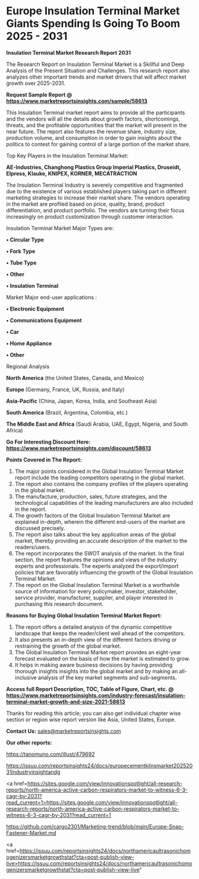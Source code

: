 # Europe Insulation Terminal Market Giants Spending Is Going To Boom 2025 - 2031

<strong>Insulation Terminal Market Research Report 2031</strong>

The Research Report on Insulation Terminal Market is a Skillful and Deep Analysis of the Present Situation and Challenges. This research report also analyzes other important trends and market drivers that will affect market growth over 2025-2031.

<strong>Request Sample Report @ <a href=https://www.marketreportsinsights.com/sample/58613>https://www.marketreportsinsights.com/sample/58613</a></strong>

This Insulation Terminal market report aims to provide all the participants and the vendors will all the details about growth factors, shortcomings, threats, and the profitable opportunities that the market will present in the near future. The report also features the revenue share, industry size, production volume, and consumption in order to gain insights about the politics to contest for gaining control of a large portion of the market share.

Top Key Players in the Insulation Terminal Market:

<strong>AE-Industries, Changhong Plastics Group Imperial Plastics, Druseidt, Elpress, Klauke, KNIPEX, KORNER, MECATRACTION</strong>

The Insulation Terminal Industry is severely competitive and fragmented due to the existence of various established players taking part in different marketing strategies to increase their market share. The vendors operating in the market are profiled based on price, quality, brand, product differentiation, and product portfolio. The vendors are turning their focus increasingly on product customization through customer interaction.

Insulation Terminal Market Major Types are:

<strong>• Circular Type

• Fork Type

• Tube Type

• Other

• Insulation Terminal</strong>

Market Major end-user applications :

<strong>• Electronic Equipment

• Communications Equipment

• Car

• Home Appliance

• Other</strong>

Regional Analysis

</u><strong><b>North America</b></strong> (the United States, Canada, and Mexico)

<strong><b>Europe </b></strong>(Germany, France, UK, Russia, and Italy)

<strong><b>Asia-Pacific</b></strong> (China, Japan, Korea, India, and Southeast Asia)

<strong><b>South America</b></strong> (Brazil, Argentina, Colombia, etc.)

<strong><b>The Middle East and Africa</b></strong> (Saudi Arabia, UAE, Egypt, Nigeria, and South Africa)

<strong>Go For Interesting Discount Here: <a href=https://www.marketreportsinsights.com/discount/58613>https://www.marketreportsinsights.com/discount/58613</a></strong>

<strong>Points Covered in The Report:</strong>
<ol>
  <li>The major points considered in the Global Insulation Terminal Market report include the leading competitors operating in the global market.</li>
  <li>The report also contains the company profiles of the players operating in the global market.</li>
  <li>The manufacture, production, sales, future strategies, and the technological capabilities of the leading manufacturers are also included in the report.</li>
  <li>The growth factors of the Global Insulation Terminal Market are explained in-depth, wherein the different end-users of the market are discussed precisely.</li>
  <li>The report also talks about the key application areas of the global market, thereby providing an accurate description of the market to the readers/users.</li>
  <li>The report incorporates the SWOT analysis of the market. In the final section, the report features the opinions and views of the industry experts and professionals. The experts analyzed the export/import policies that are favorably influencing the growth of the Global Insulation Terminal Market.</li>
  <li>The report on the Global Insulation Terminal Market is a worthwhile source of information for every policymaker, investor, stakeholder, service provider, manufacturer, supplier, and player interested in purchasing this research document.</li>
</ol>
<strong>Reasons for Buying Global Insulation Terminal Market Report:</strong>

<ol>
  <li>The report offers a detailed analysis of the dynamic competitive landscape that keeps the reader/client well ahead of the competitors.</li>
  <li>It also presents an in-depth view of the different factors driving or restraining the growth of the global market.</li>
  <li>The Global Insulation Terminal Market report provides an eight-year forecast evaluated on the basis of how the market is estimated to grow.</li>
  <li>It helps in making aware business decisions by having providing thorough insights insights into the global market and by making an all-inclusive analysis of the key market segments and sub-segments.</li>
</ol>
<strong>Access full Report Description, TOC, Table of Figure, Chart, etc. @ <a href=https://www.marketreportsinsights.com/industry-forecast/insulation-terminal-market-growth-and-size-2021-58613>https://www.marketreportsinsights.com/industry-forecast/insulation-terminal-market-growth-and-size-2021-58613</a></strong>


Thanks for reading this article; you can also get individual chapter wise section or region wise report version like Asia, United States, Europe.

<strong>Contact Us:</strong>
sales@marketreportsinsights.com

<strong>Our other reports:</strong>

<a href=https://tanomuno.com/illust/479692>https://tanomuno.com/illust/479692</a>

<a href=https://issuu.com/reportsinsights24/docs/europecementkilnsmarket20252031industryinsightandg>https://issuu.com/reportsinsights24/docs/europecementkilnsmarket20252031industryinsightandg</a>

<a href=https://sites.google.com/view/innovationspotlight/all-research-reports/north-america-active-carbon-respirators-market-to-witness-6-3-cagr-by-2031?read_current=1>https://sites.google.com/view/innovationspotlight/all-research-reports/north-america-active-carbon-respirators-market-to-witness-6-3-cagr-by-2031?read_current=1</a>

<a href=https://github.com/cargo2301/Marketing-trend/blob/main/Europe-Snap-Fastener-Market.md>https://github.com/cargo2301/Marketing-trend/blob/main/Europe-Snap-Fastener-Market.md</a>

<a href=https://issuu.com/reportsinsights24/docs/northamericaultrasonichomogenizersmarketgrowthstat?cta=post-publish-view-live>https://issuu.com/reportsinsights24/docs/northamericaultrasonichomogenizersmarketgrowthstat?cta=post-publish-view-live</a>"
